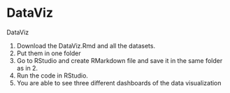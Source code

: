 # DataViz
DataViz
1. Download the DataViz.Rmd and all the datasets.
2. Put them in one folder
3. Go to RStudio and create RMarkdown file and save it in the same folder as in 2.
4. Run the code in RStudio.
5. You are able to see three different dashboards of the data visualization
